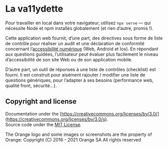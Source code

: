 # La va11ydette

Pour travailler en local dans votre navigateur, utilisez `npx serve` — qui nécessite Node et npm installés globalement (et rien d’autre, promis !).

Cette application web fournit, d’une part, des directives sous forme de liste de contrôle pour réaliser un audit et une déclaration de conformité concernant l’[accessibilité numérique](https://fr.wikipedia.org/wiki/Accessibilit%C3%A9_num%C3%A9rique) (Web, Android et Ios). En répondant aux questions guidées, l’utilisateur peut évaluer plus facilement le niveau d’accessibilité de son site Web ou de son application mobile.

D’autre part, un outil de réponses à une liste de contrôles (checklist) est fourni. Il est construit pour aisément rajouter / modifier une liste de questions génériques, pour l’adapter à ses besoins (performance web, qualité front, sécurité…).

## Copyright and license

Documentation under the [https://creativecommons.org/licenses/by/3.0/](https://creativecommons.org/licenses/by/3.0/s).  
Source code under the [MIT License](https://github.com/Orange-OpenSource/La-Va11ydette/blob/master/LICENSE).

The Orange logo and some images or screenshots are the property of Orange:
Copyright (C) 2016 - 2021 Orange SA All rights reserved
